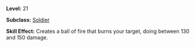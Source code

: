 <!-- TITLE: Skill: Bombast -->
<!-- SUBTITLE:  -->

**Level:** 21

**Subclass:** [Soldier](soldier)

**Skill Effect:** Creates a ball of fire that burns your target, doing between 130 and 150 damage.